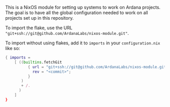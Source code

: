 This is a NixOS module for setting up systems to work on Ardana projects. The goal is to have all the global configuration needed to work on all projects set up in this repository.

To import the flake, use the URL `"git+ssh://git@github.com/ArdanaLabs/nixos-module.git"`.

To import without using flakes, add it to `imports` in your `configuration.nix` like so:

```nix
{ imports =
    [ ((builtins.fetchGit
          { url = "git+ssh://git@github.com/ArdanaLabs/nixos-module.git";
            rev = "<commit>";
          }
       )
       + /.
      )
    ]
}
```
